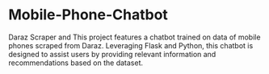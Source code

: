 # Mobile-Phone-Chatbot
Daraz Scraper and This project features a  chatbot trained on data of mobile phones scraped from Daraz. Leveraging Flask and Python, this chatbot is designed to assist users by providing relevant information and recommendations based on the dataset.
